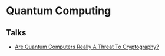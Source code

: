# Quantum Computing

## Talks
- [Are Quantum Computers Really A Threat To Cryptography?](https://youtu.be/xdP1wpbsbdU)

<!--stackedit_data:
eyJoaXN0b3J5IjpbNDIzNTc0NTgzLDEwNjM2MjYwMTcsNzMwOT
k4MTE2XX0=
-->